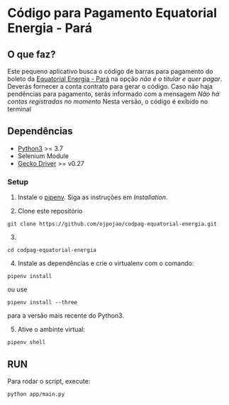 # Código para Pagamento Equatorial Energia - Pará

## O que faz?
Este pequeno aplicativo busca o código de barras para pagamento do boleto da [Equatorial Energia - Pará](https://pa.equatorialenergia.com.br/) na opção *não é o titular e quer pagar*.
Deverás fornecer a conta contrato para gerar o código. Caso não haja pendências para pagamento, serás informado com a mensagem *Não há contas registradas no momento*
Nesta versão, o código é exibido no terminal

## Dependências

* [Python3](https://www.python.org/downloads/) >= 3.7
* Selenium Module
* [Gecko Driver](https://github.com/mozilla/geckodriver/releases) >= v0.27

### Setup
1. Instale o [pipenv](https://pypi.org/project/pipenv/). Siga as instruções em *Installation*.

2. Clone este repositório
```
git clone https://github.com/ojpojao/codpag-equatorial-energia.git
```
3. 
```
cd codpag-equatorial-energia
```
4. Instale as dependências e crie o virtualenv com o comando:
```
pipenv install
```
ou use
```
pipenv install --three
```
para a versão mais recente do Python3.

5. Ative o ambinte virtual:
```
pipenv shell
```

## RUN
Para rodar o script, execute:
```
python app/main.py 
```
